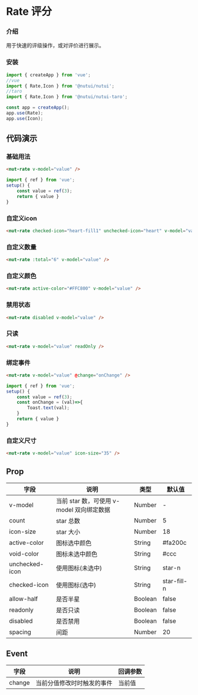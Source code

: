 # Rate 评分

### 介绍

用于快速的评级操作，或对评价进行展示。

### 安装

``` javascript
import { createApp } from 'vue';
//vue
import { Rate,Icon } from '@nutui/nutui';
//taro
import { Rate,Icon } from '@nutui/nutui-taro';

const app = createApp();
app.use(Rate);
app.use(Icon);
```

## 代码演示

### 基础用法

``` html
<nut-rate v-model="value" />
```

``` javascript
import { ref } from 'vue';
setup() {
    const value = ref(3);
    return { value }
}
```

### 自定义icon

``` html
<nut-rate checked-icon="heart-fill1" unchecked-icon="heart" v-model="value" />
```

### 自定义数量

``` html
<nut-rate :total="6" v-model="value" />
```

### 自定义颜色

``` html
<nut-rate active-color="#FFC800" v-model="value" />
```

### 禁用状态

``` html
<nut-rate disabled v-model="value" />
```

### 只读

``` html
<nut-rate v-model="value" readOnly />
```
### 绑定事件

``` html
<nut-rate v-model="value" @change="onChange" />
```
``` javascript
import { ref } from 'vue';
setup() {
    const value = ref(3);
    const onChange = (val)=>{
        Toast.text(val);
    }
    return { value }
}
```
### 自定义尺寸

``` html
<nut-rate v-model="value" icon-size="35" />
```



## Prop

| 字段           | 说明                                      | 类型    | 默认值      |
|----------------|-------------------------------------------|---------|-------------|
| v-model        | 当前 star 数，可使用 v-model 双向绑定数据 | Number  | -           |
| count          | star 总数                                 | Number  | 5           |
| icon-size      | star 大小                                 | Number  | 18          |
| active-color   | 图标选中颜色                              | String  | #fa200c     |
| void-color     | 图标未选中颜色                            | String  | #ccc        |
| unchecked-icon | 使用图标(未选中)                          | String  | star-n      |
| checked-icon   | 使用图标(选中)                            | String  | star-fill-n |
| allow-half     | 是否半星                                  | Boolean | false       |
| readonly       | 是否只读                                  | Boolean | false       |
| disabled       | 是否禁用                                  | Boolean | false       |
| spacing        | 间距                                      | Number  | 20          |

## Event
| 字段   | 说明                       | 回调参数 |
|--------|----------------------------|----------|
| change | 当前分值修改时时触发的事件 | 当前值   |